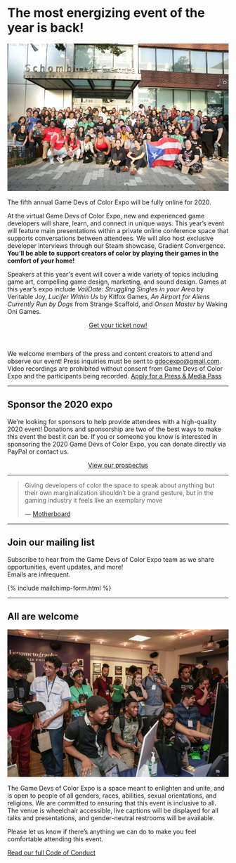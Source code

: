 # The most energizing event of the year is back! 

<p>
<img src="/assets/images/photos/2020/2020GDoCExpo01.jpg">
</p>

The fifth annual Game Devs of Color Expo will be fully online for 2020.

At the virtual Game Devs of Color Expo, new and experienced game developers will share, learn, and connect in unique ways. This year’s event will feature main presentations within a private online conference space that supports conversations between attendees. We will also host exclusive developer interviews through our Steam showcase, Gradient Convergence. **You’ll be able to support creators of color by playing their games in the comfort of your home!**

Speakers at this year's event will cover a wide variety of topics including game art, compelling game design, marketing, and sound design. Games at this year’s expo include *ValiDate: Struggling Singles in your Area* by Veritable Joy, *Lucifer Within Us* by Kitfox Games, *An Airport for Aliens Currently Run by Dogs* from Strange Scaffold, and *Onsen Master* by Waking Oni Games.

<center><a href="https://gdocexpo.eventbrite.com/?aff=ws" class="btn" target="_blank">Get your ticket now!</a></center>
<br/><br/>

We welcome members of the press and content creators to attend and observe our event! Press inquiries must be sent to gdocexpo@gmail.com. Video recordings are prohibited without consent from Game Devs of Color Expo and the participants being recorded. <a href="http://bit.ly/gdoc20press">Apply for a Press & Media Pass</a>


----

## Sponsor the 2020 expo

We’re looking for sponsors to help provide attendees with a high-quality 2020 event! Donations and sponsorship are two of the best ways to make this event the best it can be. If you or someone you know is interested in sponsoring the 2020 Game Devs of Color Expo, you can donate directly via PayPal or contact us.

<center><a href="/sponsor/2020GameDevsofColorExpoSponsorshipDeck.pdf" class="btn" target="_blank">View our prospectus</a></center>

----


<blockquote class="twitter-tweet" data-lang="en"><p lang="en" dir="ltr">
Giving developers of color the space to speak about anything but their own marginalization shouldn’t be a grand gesture, but in the gaming industry it feels like an exemplary move
</p>&mdash; <a href="https://motherboard.vice.com/en_us/article/5943vb/the-game-developers-of-color-expo-was-a-respite-from-the-hostile-gaming-scene">Motherboard</a></blockquote>

<!--
----

<p>
<img src="/assets/images/photos/2020/2020GDoCExpo02.jpg">
</p>

## Share your perspective with the community

Submissions for games and talks are closed. Stay tuned for the selections!

-->
----

## Join our mailing list

Subscribe to hear from the Game Devs of Color Expo team as we share opportunities, event updates, and more!<br/>
Emails are infrequent.

{% include mailchimp-form.html %}

----

## All are welcome

<p>
<img src="/assets/images/photos/2020/2020GDoCExpo03.jpg">
</p>


The Game Devs of Color Expo is a space meant to enlighten and unite, and is open to people of all genders, races, abilities, sexual orientations, and religions. We are committed to ensuring that this event is inclusive to all. The venue is wheelchair accessible, live captions will be displayed for all talks and presentations, and gender-neutral restrooms will be available.

Please let us know if there’s anything we can do to make you feel comfortable attending this event.

[Read our full Code of Conduct](/codeofconduct)
